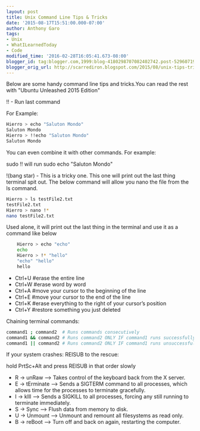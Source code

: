 ```yaml
---
layout: post
title: Unix Command Line Tips & Tricks
date: '2015-08-17T15:51:00.000-07:00'
author: Anthony Garo
tags:
- Unix
- WhatILearnedToday
- Code
modified_time: '2016-02-28T16:05:41.673-08:00'
blogger_id: tag:blogger.com,1999:blog-4180298707082402742.post-5296071985668450680
blogger_orig_url: http://scarrediron.blogspot.com/2015/08/unix-tips-tricks.html
---
```


Below are some handy command line tips and tricks.You can read the rest with "Ubuntu Unleashed 2015 Edition"

!! - Run last command

For Example:

```bash
Hierro > echo "Saluton Mondo"
Saluton Mondo
Hierro > !!echo "Saluton Mondo"
Saluton Mondo
```

You can even combine it with other commands.
For example:

sudo !! will run sudo echo "Saluton Mondo"

!(bang star) - This is a tricky one. This one will print out the last thing terminal spit out.
The below command will allow you nano the file from the ls command.

```bash
Hierro > ls testFile2.txt
testFile2.txt
Hierro > nano !*
nano testFile2.txt
```

Used alone, it will print out the last thing in the terminal and use it as a command like below

```bash
    Hierro > echo "echo"
    echo
    Hierro > !* "hello"
    "echo" "hello"
    hello
```

<ul class="mdlist">
    <li>Ctrl+U  #erase the entire line</li>
    <li>Ctrl+W  #erase word by word</li>
    <li>Ctrl+A  #move your cursor to the beginning of the line</li>
    <li>Ctrl+E  #move your cursor to the end of the line</li>
    <li>Ctrl+K  #erase everything to the right of your cursor’s position</li>
    <li>Ctrl+Y  #restore something you just deleted</li>
</ul>

Chaining terminal commands:

```bash
command1 ; command2  # Runs commands consecutively
command1 && command2 # Runs command2 ONLY IF command1 runs successfully
command1 || command2 # Runs command2 ONLY IF command1 runs unsuccessfully
```

If your system crashes: REISUB to the rescue: 

hold PrtSc+Alt and press REISUB in that order slowly

<ul class="mdlist">
    <li>R -> unRaw      —> Takes control of the keyboard back from the X server.</li>
    <li>E -> tErminate  —> Sends a SIGTERM command to all processes, which allows time for the processes to terminate gracefully.</li>
    <li>I -> kIll       —> Sends a SIGKILL to all processes, forcing any still running to terminate immediately.</li>
    <li>S -> Sync       —> Flush data from memory to disk.</li>
    <li>U -> Unmount    —> Unmount and remount all filesystems as read only.</li>
    <li>B -> reBoot     —> Turn off and back on again, restarting the computer.</li>
</ul>